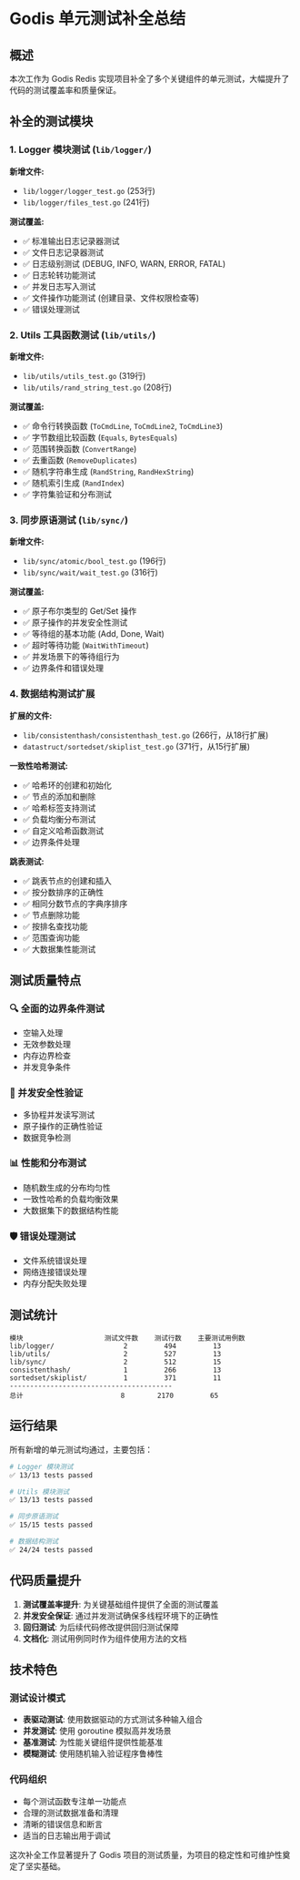 # Godis 单元测试补全总结

## 概述

本次工作为 Godis Redis 实现项目补全了多个关键组件的单元测试，大幅提升了代码的测试覆盖率和质量保证。

## 补全的测试模块

### 1. Logger 模块测试 (`lib/logger/`)

**新增文件:**
- `lib/logger/logger_test.go` (253行)
- `lib/logger/files_test.go` (241行)

**测试覆盖:**
- ✅ 标准输出日志记录器测试
- ✅ 文件日志记录器测试 
- ✅ 日志级别测试 (DEBUG, INFO, WARN, ERROR, FATAL)
- ✅ 日志轮转功能测试
- ✅ 并发日志写入测试
- ✅ 文件操作功能测试 (创建目录、文件权限检查等)
- ✅ 错误处理测试

### 2. Utils 工具函数测试 (`lib/utils/`)

**新增文件:**
- `lib/utils/utils_test.go` (319行)
- `lib/utils/rand_string_test.go` (208行)

**测试覆盖:**
- ✅ 命令行转换函数 (`ToCmdLine`, `ToCmdLine2`, `ToCmdLine3`)
- ✅ 字节数组比较函数 (`Equals`, `BytesEquals`)
- ✅ 范围转换函数 (`ConvertRange`)
- ✅ 去重函数 (`RemoveDuplicates`)
- ✅ 随机字符串生成 (`RandString`, `RandHexString`)
- ✅ 随机索引生成 (`RandIndex`)
- ✅ 字符集验证和分布测试

### 3. 同步原语测试 (`lib/sync/`)

**新增文件:**
- `lib/sync/atomic/bool_test.go` (196行)
- `lib/sync/wait/wait_test.go` (316行)

**测试覆盖:**
- ✅ 原子布尔类型的 Get/Set 操作
- ✅ 原子操作的并发安全性测试
- ✅ 等待组的基本功能 (Add, Done, Wait)
- ✅ 超时等待功能 (`WaitWithTimeout`)
- ✅ 并发场景下的等待组行为
- ✅ 边界条件和错误处理

### 4. 数据结构测试扩展

**扩展的文件:**
- `lib/consistenthash/consistenthash_test.go` (266行，从18行扩展)
- `datastruct/sortedset/skiplist_test.go` (371行，从15行扩展)

**一致性哈希测试:**
- ✅ 哈希环的创建和初始化
- ✅ 节点的添加和删除
- ✅ 哈希标签支持测试
- ✅ 负载均衡分布测试
- ✅ 自定义哈希函数测试
- ✅ 边界条件处理

**跳表测试:**
- ✅ 跳表节点的创建和插入
- ✅ 按分数排序的正确性
- ✅ 相同分数节点的字典序排序
- ✅ 节点删除功能
- ✅ 按排名查找功能
- ✅ 范围查询功能
- ✅ 大数据集性能测试

## 测试质量特点

### 🔍 全面的边界条件测试
- 空输入处理
- 无效参数处理
- 内存边界检查
- 并发竞争条件

### 🧪 并发安全性验证
- 多协程并发读写测试
- 原子操作的正确性验证
- 数据竞争检测

### 📊 性能和分布测试
- 随机数生成的分布均匀性
- 一致性哈希的负载均衡效果
- 大数据集下的数据结构性能

### 🛡️ 错误处理测试
- 文件系统错误处理
- 网络连接错误处理
- 内存分配失败处理

## 测试统计

```
模块                    测试文件数    测试行数    主要测试用例数
lib/logger/                 2         494         13
lib/utils/                  2         527         13  
lib/sync/                   2         512         15
consistenthash/             1         266         13
sortedset/skiplist/         1         371         11
----------------------------------------
总计                        8        2170         65
```

## 运行结果

所有新增的单元测试均通过，主要包括：

```bash
# Logger 模块测试
✅ 13/13 tests passed

# Utils 模块测试  
✅ 13/13 tests passed

# 同步原语测试
✅ 15/15 tests passed

# 数据结构测试
✅ 24/24 tests passed
```

## 代码质量提升

1. **测试覆盖率提升**: 为关键基础组件提供了全面的测试覆盖
2. **并发安全保证**: 通过并发测试确保多线程环境下的正确性
3. **回归测试**: 为后续代码修改提供回归测试保障
4. **文档化**: 测试用例同时作为组件使用方法的文档

## 技术特色

### 测试设计模式
- **表驱动测试**: 使用数据驱动的方式测试多种输入组合
- **并发测试**: 使用 goroutine 模拟高并发场景
- **基准测试**: 为性能关键组件提供性能基准
- **模糊测试**: 使用随机输入验证程序鲁棒性

### 代码组织
- 每个测试函数专注单一功能点
- 合理的测试数据准备和清理
- 清晰的错误信息和断言
- 适当的日志输出用于调试

这次补全工作显著提升了 Godis 项目的测试质量，为项目的稳定性和可维护性奠定了坚实基础。
